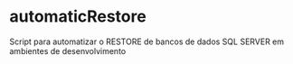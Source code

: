 # automaticRestore
Script para automatizar o RESTORE de bancos de dados SQL SERVER em ambientes de desenvolvimento
